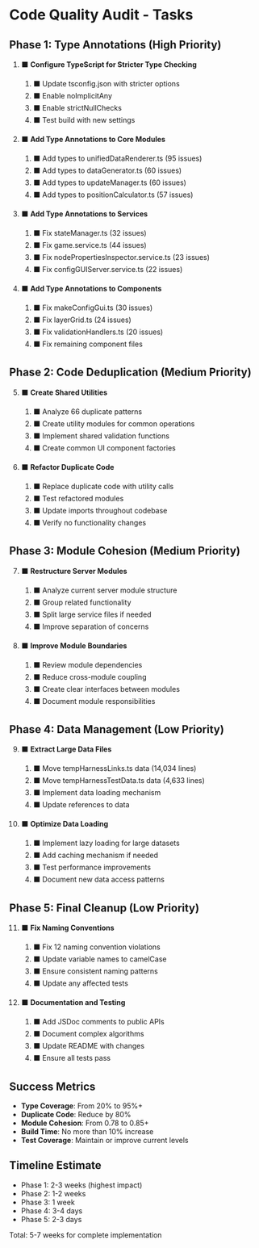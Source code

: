 # Code Quality Audit - Tasks

## Phase 1: Type Annotations (High Priority)

1. ⬛ **Configure TypeScript for Stricter Type Checking**
   1. ⬛ Update tsconfig.json with stricter options
   2. ⬛ Enable noImplicitAny
   3. ⬛ Enable strictNullChecks
   4. ⬛ Test build with new settings

2. ⬛ **Add Type Annotations to Core Modules**
   1. ⬛ Add types to unifiedDataRenderer.ts (95 issues)
   2. ⬛ Add types to dataGenerator.ts (60 issues)
   3. ⬛ Add types to updateManager.ts (60 issues)
   4. ⬛ Add types to positionCalculator.ts (57 issues)

3. ⬛ **Add Type Annotations to Services**
   1. ⬛ Fix stateManager.ts (32 issues)
   2. ⬛ Fix game.service.ts (44 issues)
   3. ⬛ Fix nodePropertiesInspector.service.ts (23 issues)
   4. ⬛ Fix configGUIServer.service.ts (22 issues)

4. ⬛ **Add Type Annotations to Components**
   1. ⬛ Fix makeConfigGui.ts (30 issues)
   2. ⬛ Fix layerGrid.ts (24 issues)
   3. ⬛ Fix validationHandlers.ts (20 issues)
   4. ⬛ Fix remaining component files

## Phase 2: Code Deduplication (Medium Priority)

5. ⬛ **Create Shared Utilities**
   1. ⬛ Analyze 66 duplicate patterns
   2. ⬛ Create utility modules for common operations
   3. ⬛ Implement shared validation functions
   4. ⬛ Create common UI component factories

6. ⬛ **Refactor Duplicate Code**
   1. ⬛ Replace duplicate code with utility calls
   2. ⬛ Test refactored modules
   3. ⬛ Update imports throughout codebase
   4. ⬛ Verify no functionality changes

## Phase 3: Module Cohesion (Medium Priority)

7. ⬛ **Restructure Server Modules**
   1. ⬛ Analyze current server module structure
   2. ⬛ Group related functionality
   3. ⬛ Split large service files if needed
   4. ⬛ Improve separation of concerns

8. ⬛ **Improve Module Boundaries**
   1. ⬛ Review module dependencies
   2. ⬛ Reduce cross-module coupling
   3. ⬛ Create clear interfaces between modules
   4. ⬛ Document module responsibilities

## Phase 4: Data Management (Low Priority)

9. ⬛ **Extract Large Data Files**
   1. ⬛ Move tempHarnessLinks.ts data (14,034 lines)
   2. ⬛ Move tempHarnessTestData.ts data (4,633 lines)
   3. ⬛ Implement data loading mechanism
   4. ⬛ Update references to data

10. ⬛ **Optimize Data Loading**
    1. ⬛ Implement lazy loading for large datasets
    2. ⬛ Add caching mechanism if needed
    3. ⬛ Test performance improvements
    4. ⬛ Document new data access patterns

## Phase 5: Final Cleanup (Low Priority)

11. ⬛ **Fix Naming Conventions**
    1. ⬛ Fix 12 naming convention violations
    2. ⬛ Update variable names to camelCase
    3. ⬛ Ensure consistent naming patterns
    4. ⬛ Update any affected tests

12. ⬛ **Documentation and Testing**
    1. ⬛ Add JSDoc comments to public APIs
    2. ⬛ Document complex algorithms
    3. ⬛ Update README with changes
    4. ⬛ Ensure all tests pass

## Success Metrics

- **Type Coverage**: From 20% to 95%+
- **Duplicate Code**: Reduce by 80%
- **Module Cohesion**: From 0.78 to 0.85+
- **Build Time**: No more than 10% increase
- **Test Coverage**: Maintain or improve current levels

## Timeline Estimate

- Phase 1: 2-3 weeks (highest impact)
- Phase 2: 1-2 weeks
- Phase 3: 1 week
- Phase 4: 3-4 days
- Phase 5: 2-3 days

Total: 5-7 weeks for complete implementation